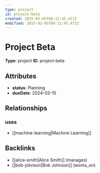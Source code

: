 ```yaml
---
type: project
id: project-beta
created: 2025-03-05T00:12:45.471Z
modified: 2025-03-05T00:12:45.471Z
---
```


# Project Beta

**Type**: project
**ID**: project-beta

## Attributes

- **status**: Planning
- **dueDate**: 2024-03-15

## Relationships

### uses

- [[machine-learning|Machine Learning]]

## Backlinks

- [[alice-smith|Alice Smith]] (manages)
- [[bob-johnson|Bob Johnson]] (works_on)

